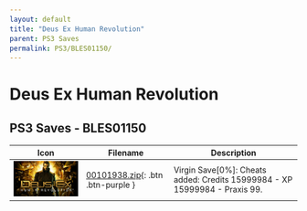 ```yaml
---
layout: default
title: "Deus Ex Human Revolution"
parent: PS3 Saves
permalink: PS3/BLES01150/
---
```

# Deus Ex Human Revolution

## PS3 Saves - BLES01150

| Icon | Filename | Description |
|------|----------|-------------|
| ![Deus Ex Human Revolution](ICON0.PNG) | [00101938.zip](00101938.zip){: .btn .btn-purple } | Virgin Save[0%]: Cheats added: Credits 15999984 - XP 15999984 - Praxis 99. |
